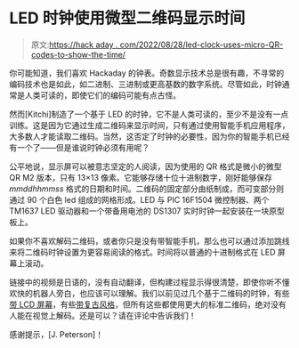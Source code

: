 # LED 时钟使用微型二维码显示时间

> 原文:[https://hack aday . com/2022/08/28/led-clock-uses-micro-QR-codes-to-show-the-time/](https://hackaday.com/2022/08/28/led-clock-uses-micro-qr-codes-to-show-the-time/)

你可能知道，我们喜欢 Hackaday 的钟表。奇数显示技术总是很有趣，不寻常的编码技术也是如此，如二进制、三进制或更高基数的数字系统。尽管如此，时钟通常是人类可读的，即使它们的编码可能有点古怪。

然而[Kitchi]制造了一个基于 LED 的时钟，它不是人类可读的，至少不是没有一点训练。这是因为它通过生成二维码来显示时间，只有通过使用智能手机应用程序，大多数人才能读取二维码。当然，这否定了时钟的必要性，因为你的智能手机已经有一个了——但是谁说时钟必须有用呢？

公平地说，显示屏可以被意志坚定的人阅读，因为使用的 QR 格式是微小的微型 QR M2 版本，只有 13×13 像素。它能够存储十位十进制数字，刚好能够保存 *mmddhhmmss* 格式的日期和时间。二维码的固定部分由纸制成，而可变部分则通过 90 个白色 led 组成的网格形成。LED 与 PIC 16F1504 微控制器、两个 TM1637 LED 驱动器和一个带备用电池的 DS1307 实时时钟一起安装在一块原型板上。

如果你不喜欢解码二维码，或者你只是没有带智能手机，那么也可以通过添加跳线来将二维码时钟设置为更容易阅读的格式。时间将以普通的十进制格式在 LED 屏幕上滚动。

链接中的视频是日语的，没有自动翻译，但构建过程显示得很清楚，即使你听不懂欢快的机器人旁白，也应该可以理解。我们以前见过几个基于二维码的时钟，有些[带 LCD 屏幕](https://hackaday.com/2013/02/28/lcd-based-qr-clock/)，有些[带复古风格](https://hackaday.com/2021/06/03/retro-useless-clock-eventually-shows-you-the-time/)，但所有这些都使用更大的标准二维码，绝对没有人能在视觉上解码。还是可以？请在评论中告诉我们！

感谢提示，[J. Peterson]！